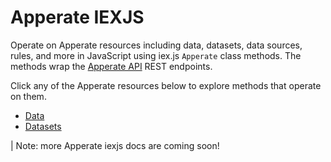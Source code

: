 # Apperate IEXJS

Operate on Apperate resources including data, datasets, data sources, rules, and more in JavaScript using iex.js `Apperate` class methods. The methods wrap the [Apperate API](https://iexcloud.io/docs/apperate-apis) REST endpoints. 

Click any of the Apperate resources below to explore methods that operate on them.

- [Data](./apperate-iexjs/data.md)
- [Datasets](./apperate-iexjs/datasets.md)

| Note: more Apperate iexjs docs are coming soon!